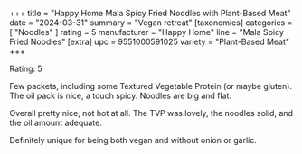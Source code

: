+++
title = "Happy Home Mala Spicy Fried Noodles with Plant-Based Meat"
date = "2024-03-31"
summary = "Vegan retreat"
[taxonomies]
categories = [ "Noodles" ]
rating = 5
manufacturer = "Happy Home"
line = "Mala Spicy Fried Noodles"
[extra]
upc = 9551000591025
variety = "Plant-Based Meat"
+++

Rating: 5

Few packets, including some Textured Vegetable Protein (or maybe gluten).
The oil pack is nice, a touch spicy.
Noodles are big and flat.

Overall pretty nice, not hot at all.
The TVP was lovely, the noodles solid, and the oil amount adequate.

Definitely unique for being both vegan and without onion or garlic.
